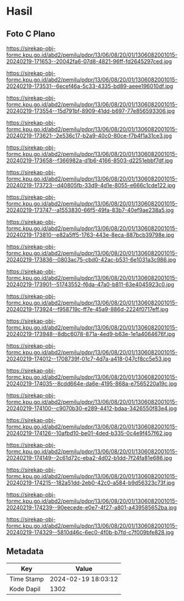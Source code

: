 # Hasil

## Foto C Plano

https://sirekap-obj-formc.kpu.go.id/abd2/pemilu/pdpr/13/06/08/20/01/1306082001015-20240219-171653--20042fa6-07d8-4821-96ff-fd2645297ced.jpg

https://sirekap-obj-formc.kpu.go.id/abd2/pemilu/pdpr/13/06/08/20/01/1306082001015-20240219-173531--6ecef46a-5c33-4335-bd89-aeee196010df.jpg

https://sirekap-obj-formc.kpu.go.id/abd2/pemilu/pdpr/13/06/08/20/01/1306082001015-20240219-173554--15d791bf-8909-41dd-b697-77e856593306.jpg

https://sirekap-obj-formc.kpu.go.id/abd2/pemilu/pdpr/13/06/08/20/01/1306082001015-20240219-173621--2e536c17-b2a9-40c0-80ce-f7b4f1a31ce3.jpg

https://sirekap-obj-formc.kpu.go.id/abd2/pemilu/pdpr/13/06/08/20/01/1306082001015-20240219-173658--f366982a-d1b6-4166-8503-d2251ebbf7df.jpg

https://sirekap-obj-formc.kpu.go.id/abd2/pemilu/pdpr/13/06/08/20/01/1306082001015-20240219-173723--d40805fb-33d9-4d1e-8055-e666c1cde122.jpg

https://sirekap-obj-formc.kpu.go.id/abd2/pemilu/pdpr/13/06/08/20/01/1306082001015-20240219-173747--a1553830-66f5-49fa-83b7-40ef9ae238a5.jpg

https://sirekap-obj-formc.kpu.go.id/abd2/pemilu/pdpr/13/06/08/20/01/1306082001015-20240219-173810--e82a5ff5-1763-443e-8eca-887bcb39798e.jpg

https://sirekap-obj-formc.kpu.go.id/abd2/pemilu/pdpr/13/06/08/20/01/1306082001015-20240219-173836--0803ac75-cbd0-42ac-b531-6e1031a3c986.jpg

https://sirekap-obj-formc.kpu.go.id/abd2/pemilu/pdpr/13/06/08/20/01/1306082001015-20240219-173901--51743552-f6da-47a0-b811-63e4045923c0.jpg

https://sirekap-obj-formc.kpu.go.id/abd2/pemilu/pdpr/13/06/08/20/01/1306082001015-20240219-173924--f958719c-ff7e-45a9-886d-2224f0717eff.jpg

https://sirekap-obj-formc.kpu.go.id/abd2/pemilu/pdpr/13/06/08/20/01/1306082001015-20240219-173948--8dbc6078-871a-4ed9-b63e-1e1a4064676f.jpg

https://sirekap-obj-formc.kpu.go.id/abd2/pemilu/pdpr/13/06/08/20/01/1306082001015-20240219-174012--1708739f-01c7-4d7a-a418-047cf8cc5e53.jpg

https://sirekap-obj-formc.kpu.go.id/abd2/pemilu/pdpr/13/06/08/20/01/1306082001015-20240219-174035--8cdd664e-da6e-4195-868a-e7565220a19c.jpg

https://sirekap-obj-formc.kpu.go.id/abd2/pemilu/pdpr/13/06/08/20/01/1306082001015-20240219-174100--c9070b30-e289-4412-bdaa-3426550f83e4.jpg

https://sirekap-obj-formc.kpu.go.id/abd2/pemilu/pdpr/13/06/08/20/01/1306082001015-20240219-174126--10afbd10-be01-4ded-b335-0c4e9f457f62.jpg

https://sirekap-obj-formc.kpu.go.id/abd2/pemilu/pdpr/13/06/08/20/01/1306082001015-20240219-174149--2c61d72c-eba2-4d02-b1dd-7f24fa81e686.jpg

https://sirekap-obj-formc.kpu.go.id/abd2/pemilu/pdpr/13/06/08/20/01/1306082001015-20240219-174215--182a51dd-2eb0-42c0-a584-b9d56323c73f.jpg

https://sirekap-obj-formc.kpu.go.id/abd2/pemilu/pdpr/13/06/08/20/01/1306082001015-20240219-174239--90eecede-e0e7-4f27-a801-a439585652ba.jpg

https://sirekap-obj-formc.kpu.go.id/abd2/pemilu/pdpr/13/06/08/20/01/1306082001015-20240219-174329--5810d46c-6ec0-4f0b-b7fd-c7f009bfe828.jpg


## Metadata

| Key        | Value               |
| ---------- | ------------------- |
| Time Stamp | 2024-02-19 18:03:12 |
| Kode Dapil | 1302                |



